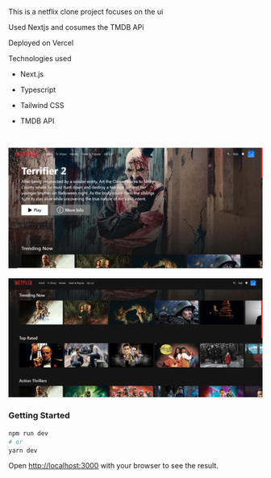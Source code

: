 This is a netflix clone project focuses on the ui 

Used Nextjs and cosumes the TMDB APi 

Deployed on Vercel

Technologies used

* Next.js

* Typescript

* Tailwind CSS

* TMDB API
<br/>


![demopicture1](/public/ss1.png)
<br/>
<br/>
![demopicture2](/public/ss2.png)

### **Getting Started**

```bash
npm run dev
# or
yarn dev
```

Open [http://localhost:3000](http://localhost:3000) with your browser to see the result.